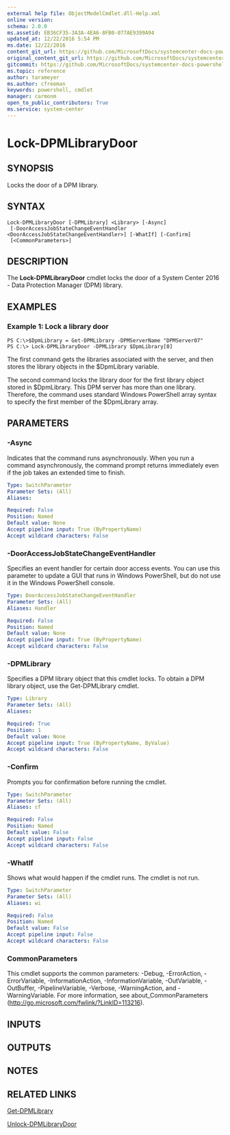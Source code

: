 ```yaml
---
external help file: ObjectModelCmdlet.dll-Help.xml
online version: 
schema: 2.0.0
ms.assetid: EB36CF35-3A3A-4EA6-8FB0-077AE9399A94
updated_at: 12/22/2016 5:54 PM
ms.date: 12/22/2016
content_git_url: https://github.com/MicrosoftDocs/systemcenter-docs-powershell/blob/master/systemcenter-cmdlets/SystemCenter2016/DataProtectionManager/vlatest/Lock-DPMLibraryDoor.md
original_content_git_url: https://github.com/MicrosoftDocs/systemcenter-docs-powershell/blob/master/systemcenter-cmdlets/SystemCenter2016/DataProtectionManager/vlatest/Lock-DPMLibraryDoor.md
gitcommit: https://github.com/MicrosoftDocs/systemcenter-docs-powershell/blob/17c3a51bd892aad46c731d9f381f0704b4815004/systemcenter-cmdlets/SystemCenter2016/DataProtectionManager/vlatest/Lock-DPMLibraryDoor.md
ms.topic: reference
author: tarameyer
ms.author: cfreeman
keywords: powershell, cmdlet
manager: carmonm
open_to_public_contributors: True
ms.service: system-center
---
```


# Lock-DPMLibraryDoor

## SYNOPSIS
Locks the door of a DPM library.

## SYNTAX

```
Lock-DPMLibraryDoor [-DPMLibrary] <Library> [-Async]
 [-DoorAccessJobStateChangeEventHandler <DoorAccessJobStateChangeEventHandler>] [-WhatIf] [-Confirm]
 [<CommonParameters>]
```

## DESCRIPTION
The **Lock-DPMLibraryDoor** cmdlet locks the door of a System Center 2016 - Data Protection Manager (DPM) library.

## EXAMPLES

### Example 1: Lock a library door
```
PS C:\>$DpmLibrary = Get-DPMLibrary -DPMServerName "DPMServer07"
PS C:\> Lock-DPMLibraryDoor -DPMLibrary $DpmLibrary[0]
```

The first command gets the libraries associated with the server, and then stores the library objects in the $DpmLibrary variable.

The second command locks the library door for the first library object stored in $DpmLibrary.
This DPM server has more than one library.
Therefore, the command uses standard Windows PowerShell array syntax to specify the first member of the $DpmLibrary array.

## PARAMETERS

### -Async
Indicates that the command runs asynchronously.
When you run a command asynchronously, the command prompt returns immediately even if the job takes an extended time to finish.

```yaml
Type: SwitchParameter
Parameter Sets: (All)
Aliases: 

Required: False
Position: Named
Default value: None
Accept pipeline input: True (ByPropertyName)
Accept wildcard characters: False
```

### -DoorAccessJobStateChangeEventHandler
Specifies an event handler for certain door access events.
You can use this parameter to update a GUI that runs in Windows PowerShell, but do not use it in the Windows PowerShell console.

```yaml
Type: DoorAccessJobStateChangeEventHandler
Parameter Sets: (All)
Aliases: Handler

Required: False
Position: Named
Default value: None
Accept pipeline input: True (ByPropertyName)
Accept wildcard characters: False
```

### -DPMLibrary
Specifies a DPM library object that this cmdlet locks.
To obtain a DPM library object, use the Get-DPMLibrary cmdlet.

```yaml
Type: Library
Parameter Sets: (All)
Aliases: 

Required: True
Position: 1
Default value: None
Accept pipeline input: True (ByPropertyName, ByValue)
Accept wildcard characters: False
```

### -Confirm
Prompts you for confirmation before running the cmdlet.

```yaml
Type: SwitchParameter
Parameter Sets: (All)
Aliases: cf

Required: False
Position: Named
Default value: False
Accept pipeline input: False
Accept wildcard characters: False
```

### -WhatIf
Shows what would happen if the cmdlet runs.
The cmdlet is not run.

```yaml
Type: SwitchParameter
Parameter Sets: (All)
Aliases: wi

Required: False
Position: Named
Default value: False
Accept pipeline input: False
Accept wildcard characters: False
```

### CommonParameters
This cmdlet supports the common parameters: -Debug, -ErrorAction, -ErrorVariable, -InformationAction, -InformationVariable, -OutVariable, -OutBuffer, -PipelineVariable, -Verbose, -WarningAction, and -WarningVariable. For more information, see about_CommonParameters (http://go.microsoft.com/fwlink/?LinkID=113216).

## INPUTS

## OUTPUTS

## NOTES

## RELATED LINKS

[Get-DPMLibrary](xref:SystemCenter2016/DataProtectionManager/vlatest/Get-DPMLibrary.md)

[Unlock-DPMLibraryDoor](xref:SystemCenter2016/DataProtectionManager/vlatest/Unlock-DPMLibraryDoor.md)

